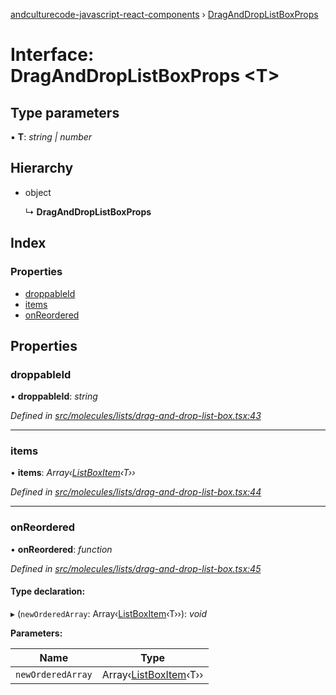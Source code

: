 [andculturecode-javascript-react-components](../README.md) › [DragAndDropListBoxProps](draganddroplistboxprops.md)

# Interface: DragAndDropListBoxProps <**T**>

## Type parameters

▪ **T**: *string | number*

## Hierarchy

* object

  ↳ **DragAndDropListBoxProps**

## Index

### Properties

* [droppableId](draganddroplistboxprops.md#droppableid)
* [items](draganddroplistboxprops.md#items)
* [onReordered](draganddroplistboxprops.md#onreordered)

## Properties

###  droppableId

• **droppableId**: *string*

*Defined in [src/molecules/lists/drag-and-drop-list-box.tsx:43](https://github.com/AndcultureCode/AndcultureCode.JavaScript.React.Components/blob/d179e3a/src/molecules/lists/drag-and-drop-list-box.tsx#L43)*

___

###  items

• **items**: *Array‹[ListBoxItem](listboxitem.md)‹T››*

*Defined in [src/molecules/lists/drag-and-drop-list-box.tsx:44](https://github.com/AndcultureCode/AndcultureCode.JavaScript.React.Components/blob/d179e3a/src/molecules/lists/drag-and-drop-list-box.tsx#L44)*

___

###  onReordered

• **onReordered**: *function*

*Defined in [src/molecules/lists/drag-and-drop-list-box.tsx:45](https://github.com/AndcultureCode/AndcultureCode.JavaScript.React.Components/blob/d179e3a/src/molecules/lists/drag-and-drop-list-box.tsx#L45)*

#### Type declaration:

▸ (`newOrderedArray`: Array‹[ListBoxItem](listboxitem.md)‹T››): *void*

**Parameters:**

Name | Type |
------ | ------ |
`newOrderedArray` | Array‹[ListBoxItem](listboxitem.md)‹T›› |
